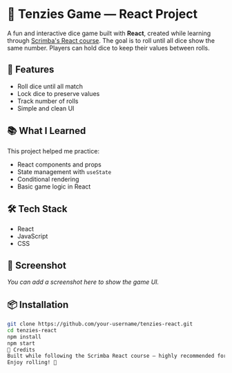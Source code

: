 # 🎲 Tenzies Game — React Project

A fun and interactive dice game built with **React**, created while learning through [Scrimba's React course](https://scrimba.com/learn-react-c0e/~04ao). The goal is to roll until all dice show the same number. Players can hold dice to keep their values between rolls.

## 🚀 Features
- Roll dice until all match
- Lock dice to preserve values
- Track number of rolls
- Simple and clean UI

## 📚 What I Learned
This project helped me practice:
- React components and props
- State management with `useState`
- Conditional rendering
- Basic game logic in React

## 🛠️ Tech Stack
- React
- JavaScript
- CSS

## 📸 Screenshot
*You can add a screenshot here to show the game UI.*

## 📦 Installation
```bash
git clone https://github.com/your-username/tenzies-react.git
cd tenzies-react
npm install
npm start
🧠 Credits
Built while following the Scrimba React course — highly recommended for beginners!
Enjoy rolling! 🎲
